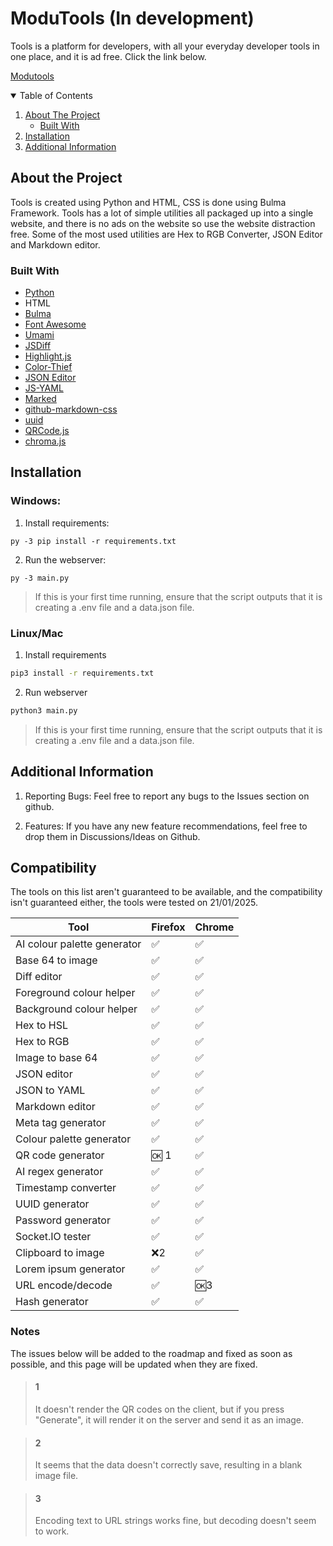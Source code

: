 # ModuTools (In development)

Tools is a platform for developers, with all your everyday developer tools in one place, and it is ad free. Click the link below.

[Modutools](https://modu.tools)

<!-- Table of Contents -->
<details open="open">
  <summary>Table of Contents</summary>
  <ol>
    <li>
      <a href="#about-the-project">About The Project</a>
      <ul>
        <li><a href="#built-with">Built With</a></li>
      </ul>
    </li>
        <li><a href="#installation">Installation</a></li>
      </ul>
    </li>
    <li><a href="#Additional-Information">Additional Information</a></li>
  </ol>
</details>

<!-- Details about the project -->

## About the Project

Tools is created using Python and HTML, CSS is done using Bulma Framework. Tools has a lot of simple utilities all packaged up into a single website, and there is no ads on the website so use the website distraction free. Some of the most used utilities are Hex to RGB Converter, JSON Editor and Markdown editor.

<!-- What tools are used to make the project -->

### Built With

- [Python](https://www.python.org/doc/)
- HTML
- [Bulma](https://bulma.io/documentation/)
- [Font Awesome](https://fontawesome.com/)
- [Umami](https://umami.is/)
- [JSDiff](https://github.com/kpdecker/jsdiff)
- [Highlight.js](https://highlightjs.org/)
- [Color-Thief](https://github.com/lokesh/color-thief)
- [JSON Editor](https://github.com/josdejong/jsoneditor)
- [JS-YAML](https://www.npmjs.com/package/js-yaml)
- [Marked](https://www.npmjs.com/package/marked)
- [github-markdown-css](https://github.com/sindresorhus/github-markdown-css)
- [uuid](https://www.npmjs.com/package/uuid)
- [QRCode.js](https://davidshimjs.github.io/qrcodejs/)
- [chroma.js](https://gka.github.io/chroma.js/)

<!-- Add more if needed -->

<!-- How to isntall and run the project -->

## Installation

### Windows:

1. Install requirements:

```
py -3 pip install -r requirements.txt
```

2. Run the webserver:

```
py -3 main.py
```

> If this is your first time running, ensure that the script outputs that it is creating a .env file and a data.json file.

### Linux/Mac

1. Install requirements

```sh
pip3 install -r requirements.txt
```

2. Run webserver

```sh
python3 main.py
```

> If this is your first time running, ensure that the script outputs that it is creating a .env file and a data.json file.

## Additional Information

1. Reporting Bugs:
   Feel free to report any bugs to the Issues section on github.

2. Features:
   If you have any new feature recommendations, feel free to drop them in Discussions/Ideas on Github.

## Compatibility

The tools on this list aren't guaranteed to be available, and the compatibility isn't guaranteed either, the tools were tested on 21/01/2025.

| Tool                        | Firefox | Chrome |
| --------------------------- | ------- | ------ |
| AI colour palette generator | ✅      | ✅     |
| Base 64 to image            | ✅      | ✅     |
| Diff editor                 | ✅      | ✅     |
| Foreground colour helper    | ✅      | ✅     |
| Background colour helper    | ✅      | ✅     |
| Hex to HSL                  | ✅      | ✅     |
| Hex to RGB                  | ✅      | ✅     |
| Image to base 64            | ✅      | ✅     |
| JSON editor                 | ✅      | ✅     |
| JSON to YAML                | ✅      | ✅     |
| Markdown editor             | ✅      | ✅     |
| Meta tag generator          | ✅      | ✅     |
| Colour palette generator    | ✅      | ✅     |
| QR code generator           | 🆗 1    | ✅     |
| AI regex generator          | ✅      | ✅     |
| Timestamp converter         | ✅      | ✅     |
| UUID generator              | ✅      | ✅     |
| Password generator          | ✅      | ✅     |
| Socket.IO tester            | ✅      | ✅     |
| Clipboard to image          | ❌2     | ✅     |
| Lorem ipsum generator       | ✅      | ✅     |
| URL encode/decode           | ✅      | 🆗3    |
| Hash generator              | ✅      | ✅     |

### Notes

The issues below will be added to the roadmap and fixed as soon as possible, and this page will be updated when they are fixed.

> #### 1
>
> It doesn't render the QR codes on the client, but if you press "Generate", it will render it on the server and send it as an image.

> #### 2
>
> It seems that the data doesn't correctly save, resulting in a blank image file.

> #### 3
>
> Encoding text to URL strings works fine, but decoding doesn't seem to work.

